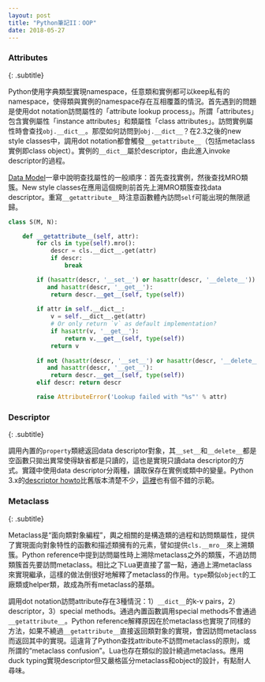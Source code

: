 ```yaml
---
layout: post
title: "Python筆記II：OOP"
date: 2018-05-27
---
```


### Attributes
{: .subtitle}

Python使用字典類型實現namespace，任意類和實例都可以keep私有的namespace，使得類與實例的namespace存在互相覆蓋的情況。<!-- more -->首先遇到的問題是使用dot notation訪問屬性的「attribute lookup process」。所謂「attributes」包含實例屬性「instance attributes」和類屬性「class attributes」。訪問實例屬性時會查找```obj.__dict__```。那麼如何訪問到```obj.__dict__```？在2.3之後的new style classes中，調用dot notation都會觸發```__getattribute__```（包括metaclass實例即class object）。實例的```__dict__```屬於descriptor，由此進入invoke descriptor的過程。

[Data Model](https://docs.python.org/2/reference/datamodel.html)一章中說明查找屬性的一般順序：首先查找實例，然後查找MRO類簇。New style classes在應用這個規則前首先上溯MRO類簇查找data descriptor。重寫```__getattribute__```時注意函數體內訪問```self```可能出現的無限遞歸。

```py
class S(M, N):

    def __getattribute__(self, attr):
        for cls in type(self).mro():
            descr = cls.__dict__.get(attr)
            if descr:
                break

        if (hasattr(descr, '__set__') or hasattr(descr, '__delete__')) \
           and hasattr(descr, '__get__'):
            return descr.__get__(self, type(self))
			
        if attr in self.__dict__:
            v = self.__dict__.get(attr)
            # Or only return `v` as default implementation?
            if hasattr(v, '__get__'):
                return v.__get__(self, type(self))
            return v
			
        if not (hasattr(descr, '__set__') or hasattr(descr, '__delete__')) \
           and hasattr(descr, '__get__'):
            return descr.__get__(self, type(self))
        elif descr: return descr

        raise AttributeError('Lookup failed with "%s"' % attr)
```

### Descriptor
{: .subtitle}

調用內置的```property```類總返回data descriptor對象，其```__set__```和```__delete__```都是空函數只拋出異常使得缺省都是只讀的，這也是實現只讀data descriptor的方式。實踐中使用data descriptor分兩種，讀取保存在實例或類中的變量。Python 3.x的[descriptor howto](https://docs.python.org/3.6/howto/descriptor.html)比舊版本清楚不少，[這裡](http://nbviewer.jupyter.org/urls/gist.github.com/ChrisBeaumont/5758381/raw/descriptor_writeup.ipynb)也有個不錯的示範。

### Metaclass
{: .subtitle}

Metaclass是“面向類對象編程”，輿之相關的是構造類的過程和訪問類屬性，提供了實現面向對象特性的函數和描述類擁有的元素，譬如提供```cls.__mro__```來上溯類簇。Python reference中提到訪問屬性時上溯除metaclass之外的類簇，不過訪問類簇首先要訪問metaclass。相比之下Lua更直接了當一點，通過上溯metaclass來實現繼承，這樣的做法倒很好地解釋了metaclass的作用。```type```類似```object```的工廠類或helper類，故成為所有metaclass的基類。

調用dot notation訪問attribute存在3種情況：1）```__dict__```的k-v pairs，2）descriptor，3）special methods。通過內置函數調用special methods不會通過```__getattribute__```。Python reference解釋原因在於metaclass也實現了同樣的方法，如果不繞過```__getattribute__```直接返回類對象的實現，會因訪問metaclass而返回其中的實現。這違背了Python查找attribute不訪問metaclass的原則，或所謂的“metaclass confusion”。Lua也存在類似的設計繞過metaclass。應用duck typing實現descriptor但又嚴格區分metaclass和object的設計，有點耐人尋味。
